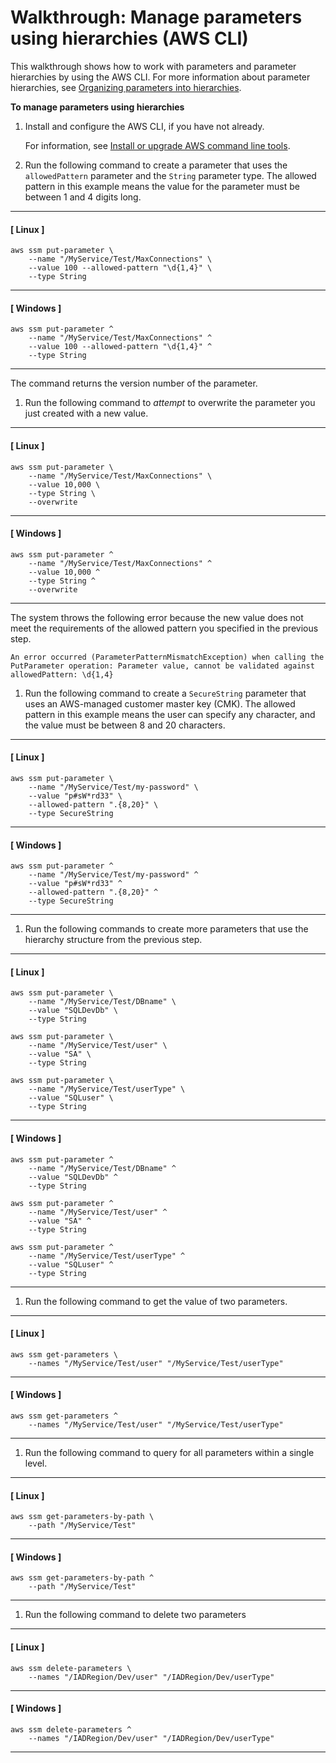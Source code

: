 # Walkthrough: Manage parameters using hierarchies \(AWS CLI\)<a name="sysman-paramstore-walk-hierarchies"></a>

This walkthrough shows how to work with parameters and parameter hierarchies by using the AWS CLI\. For more information about parameter hierarchies, see [Organizing parameters into hierarchies](sysman-paramstore-su-organize.md)\.

**To manage parameters using hierarchies**

1. Install and configure the AWS CLI, if you have not already\.

   For information, see [Install or upgrade AWS command line tools](getting-started-cli.md)\.

1. Run the following command to create a parameter that uses the `allowedPattern` parameter and the `String` parameter type\. The allowed pattern in this example means the value for the parameter must be between 1 and 4 digits long\.

------
#### [ Linux ]

   ```
   aws ssm put-parameter \
       --name "/MyService/Test/MaxConnections" \
       --value 100 --allowed-pattern "\d{1,4}" \
       --type String
   ```

------
#### [ Windows ]

   ```
   aws ssm put-parameter ^
       --name "/MyService/Test/MaxConnections" ^
       --value 100 --allowed-pattern "\d{1,4}" ^
       --type String
   ```

------

   The command returns the version number of the parameter\.

1. Run the following command to *attempt* to overwrite the parameter you just created with a new value\.

------
#### [ Linux ]

   ```
   aws ssm put-parameter \
       --name "/MyService/Test/MaxConnections" \
       --value 10,000 \
       --type String \
       --overwrite
   ```

------
#### [ Windows ]

   ```
   aws ssm put-parameter ^
       --name "/MyService/Test/MaxConnections" ^
       --value 10,000 ^
       --type String ^
       --overwrite
   ```

------

   The system throws the following error because the new value does not meet the requirements of the allowed pattern you specified in the previous step\.

   ```
   An error occurred (ParameterPatternMismatchException) when calling the PutParameter operation: Parameter value, cannot be validated against allowedPattern: \d{1,4}
   ```

1. Run the following command to create a `SecureString` parameter that uses an AWS\-managed customer master key \(CMK\)\. The allowed pattern in this example means the user can specify any character, and the value must be between 8 and 20 characters\.

------
#### [ Linux ]

   ```
   aws ssm put-parameter \
       --name "/MyService/Test/my-password" \
       --value "p#sW*rd33" \
       --allowed-pattern ".{8,20}" \
       --type SecureString
   ```

------
#### [ Windows ]

   ```
   aws ssm put-parameter ^
       --name "/MyService/Test/my-password" ^
       --value "p#sW*rd33" ^
       --allowed-pattern ".{8,20}" ^
       --type SecureString
   ```

------

1. Run the following commands to create more parameters that use the hierarchy structure from the previous step\.

------
#### [ Linux ]

   ```
   aws ssm put-parameter \
       --name "/MyService/Test/DBname" \
       --value "SQLDevDb" \
       --type String
   ```

   ```
   aws ssm put-parameter \
       --name "/MyService/Test/user" \
       --value "SA" \
       --type String
   ```

   ```
   aws ssm put-parameter \
       --name "/MyService/Test/userType" \
       --value "SQLuser" \
       --type String
   ```

------
#### [ Windows ]

   ```
   aws ssm put-parameter ^
       --name "/MyService/Test/DBname" ^
       --value "SQLDevDb" ^
       --type String
   ```

   ```
   aws ssm put-parameter ^
       --name "/MyService/Test/user" ^
       --value "SA" ^
       --type String
   ```

   ```
   aws ssm put-parameter ^
       --name "/MyService/Test/userType" ^
       --value "SQLuser" ^
       --type String
   ```

------

1. Run the following command to get the value of two parameters\.

------
#### [ Linux ]

   ```
   aws ssm get-parameters \
       --names "/MyService/Test/user" "/MyService/Test/userType"
   ```

------
#### [ Windows ]

   ```
   aws ssm get-parameters ^
       --names "/MyService/Test/user" "/MyService/Test/userType"
   ```

------

1. Run the following command to query for all parameters within a single level\. 

------
#### [ Linux ]

   ```
   aws ssm get-parameters-by-path \
       --path "/MyService/Test"
   ```

------
#### [ Windows ]

   ```
   aws ssm get-parameters-by-path ^
       --path "/MyService/Test"
   ```

------

1. Run the following command to delete two parameters

------
#### [ Linux ]

   ```
   aws ssm delete-parameters \
       --names "/IADRegion/Dev/user" "/IADRegion/Dev/userType"
   ```

------
#### [ Windows ]

   ```
   aws ssm delete-parameters ^
       --names "/IADRegion/Dev/user" "/IADRegion/Dev/userType"
   ```

------